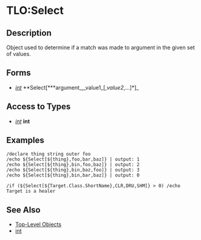 # TLO:Select

## Description

Object used to determine if a match was made to argument in the given set of values.

## Forms

* [_int_](../data-types/datatype-int.md) **Select\[\***argument_,\_value1_\[,_value2_,...\]\*\]\_

## Access to Types

* [_int_](../data-types/datatype-int.md) **int**

## Examples

`/declare thing string outer foo`  
`/echo ${Select[${thing},foo,bar,baz]} | output: 1`  
`/echo ${Select[${thing},bin,foo,baz]} | output: 2`  
`/echo ${Select[${thing},bin,baz,foo]} | output: 3`  
`/echo ${Select[${thing},bin,bar,baz]} | output: 0`

`/if (${Select[${Target.Class.ShortName},CLR,DRU,SHM]} > 0) /echo Target is a healer`

## See Also

* [Top-Level Objects](./)
* [int](../data-types/datatype-int.md)

